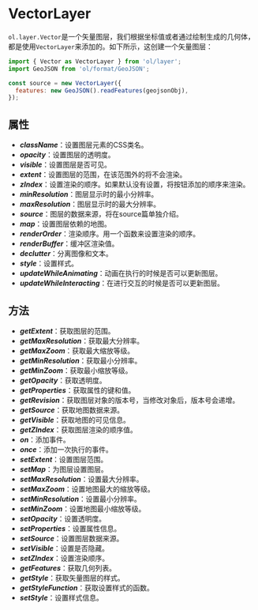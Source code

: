 # VectorLayer

`ol.layer.Vector`是一个矢量图层，我们根据坐标值或者通过绘制生成的几何体，都是使用`VectorLayer`来添加的。如下所示，这创建一个矢量图层：
```js
import { Vector as VectorLayer } from 'ol/layer';
import GeoJSON from 'ol/format/GeoJSON';

const source = new VectorLayer({
  features: new GeoJSON().readFeatures(geojsonObj),
});
```

## 属性

- ***className***：设置图层元素的CSS类名。
- ***opacity***：设置图层的透明度。
- ***visible***：设置图层是否可见。
- ***extent***：设置图层的范围，在该范围外的将不会渲染。
- ***zIndex***：设置渲染的顺序。如果默认没有设置，将按钮添加的顺序来渲染。
- ***minResolution***：图层显示时的最小分辨率。
- ***maxResolution***：图层显示时的最大分辨率。
- ***source***：图层的数据来源，将在source篇单独介绍。
- ***map***：设置图层依赖的地图。
- ***renderOrder***：渲染顺序。用一个函数来设置渲染的顺序。
- ***renderBuffer***：缓冲区渲染值。
- ***declutter***：分离图像和文本。
- ***style***：设置样式。
- ***updateWhileAnimating***：动画在执行的时候是否可以更新图层。
- ***updateWhileInteracting***：在进行交互的时候是否可以更新图层。


## 方法
- ***getExtent***：获取图层的范围。
- ***getMaxResolution***：获取最大分辨率。
- ***getMaxZoom***：获取最大缩放等级。
- ***getMinResolution***：获取最小分辨率。
- ***getMinZoom***：获取最小缩放等级。
- ***getOpacity***：获取透明度。
- ***getProperties***：获取属性的键和值。
- ***getRevision***：获取图层对象的版本号，当修改对象后，版本号会递增。
- ***getSource***：获取地图数据来源。
- ***getVisible***：获取地图的可见信息。
- ***getZIndex***：获取图层渲染的顺序值。
- ***on***：添加事件。
- ***once***：添加一次执行的事件。
- ***setExtent***：设置图层范围。
- ***setMap***：为图层设置图层。
- ***setMaxResolution***：设置最大分辨率。
- ***setMaxZoom***：设置地图最大的缩放等级。
- ***setMinResolution***：设置最小分辨率。
- ***setMinZoom***：设置地图最小缩放等级。
- ***setOpacity***：设置透明度。
- ***setProperties***：设置属性信息。
- ***setSource***：设置图层数据来源。
- ***setVisible***：设置是否隐藏。
- ***setZIndex***：设置渲染顺序。
- ***getFeatures***：获取几何列表。
- ***getStyle***：获取矢量图层的样式。
- ***getStyleFunction***：获取设置样式的函数。
- ***setStyle***：设置样式信息。
